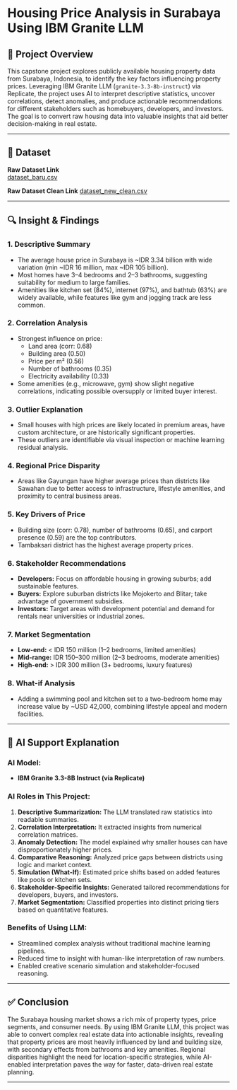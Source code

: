 # Housing Price Analysis in Surabaya Using IBM Granite LLM

## 📌 Project Overview

This capstone project explores publicly available housing property data from Surabaya, Indonesia, to identify the key factors influencing property prices. Leveraging IBM Granite LLM (`granite-3.3-8b-instruct`) via Replicate, the project uses AI to interpret descriptive statistics, uncover correlations, detect anomalies, and produce actionable recommendations for different stakeholders such as homebuyers, developers, and investors. The goal is to convert raw housing data into valuable insights that aid better decision-making in real estate.

---

## 📂 Dataset

**Raw Dataset Link**  
[dataset_baru.csv](https://raw.githubusercontent.com/dimasfajrip/capstone_project_ibmXhacktiv8/main/dataset_baru.csv)

**Raw Dataset Clean Link**
[dataset_new_clean.csv](https://raw.githubusercontent.com/dimasfajrip/capstone_project_ibmXhacktiv8/main/dataset_new_clean.csv)

---

## 🔍 Insight & Findings

### 1. Descriptive Summary
- The average house price in Surabaya is ~IDR 3.34 billion with wide variation (min ~IDR 16 million, max ~IDR 105 billion).
- Most homes have 3–4 bedrooms and 2–3 bathrooms, suggesting suitability for medium to large families.
- Amenities like kitchen set (84%), internet (97%), and bathtub (63%) are widely available, while features like gym and jogging track are less common.

### 2. Correlation Analysis
- Strongest influence on price:
  - Land area (corr: 0.68)
  - Building area (0.50)
  - Price per m² (0.56)
  - Number of bathrooms (0.35)
  - Electricity availability (0.33)
- Some amenities (e.g., microwave, gym) show slight negative correlations, indicating possible oversupply or limited buyer interest.

### 3. Outlier Explanation
- Small houses with high prices are likely located in premium areas, have custom architecture, or are historically significant properties.
- These outliers are identifiable via visual inspection or machine learning residual analysis.

### 4. Regional Price Disparity
- Areas like Gayungan have higher average prices than districts like Sawahan due to better access to infrastructure, lifestyle amenities, and proximity to central business areas.

### 5. Key Drivers of Price
- Building size (corr: 0.78), number of bathrooms (0.65), and carport presence (0.59) are the top contributors.
- Tambaksari district has the highest average property prices.

### 6. Stakeholder Recommendations
- **Developers:** Focus on affordable housing in growing suburbs; add sustainable features.
- **Buyers:** Explore suburban districts like Mojokerto and Blitar; take advantage of government subsidies.
- **Investors:** Target areas with development potential and demand for rentals near universities or industrial zones.

### 7. Market Segmentation
- **Low-end:** < IDR 150 million (1–2 bedrooms, limited amenities)
- **Mid-range:** IDR 150–300 million (2–3 bedrooms, moderate amenities)
- **High-end:** > IDR 300 million (3+ bedrooms, luxury features)

### 8. What-if Analysis
- Adding a swimming pool and kitchen set to a two-bedroom home may increase value by ~USD 42,000, combining lifestyle appeal and modern facilities.

---

## 🤖 AI Support Explanation

### AI Model:
- **IBM Granite 3.3-8B Instruct (via Replicate)**

### AI Roles in This Project:
1. **Descriptive Summarization:** The LLM translated raw statistics into readable summaries.
2. **Correlation Interpretation:** It extracted insights from numerical correlation matrices.
3. **Anomaly Detection:** The model explained why smaller houses can have disproportionately higher prices.
4. **Comparative Reasoning:** Analyzed price gaps between districts using logic and market context.
5. **Simulation (What-If):** Estimated price shifts based on added features like pools or kitchen sets.
6. **Stakeholder-Specific Insights:** Generated tailored recommendations for developers, buyers, and investors.
7. **Market Segmentation:** Classified properties into distinct pricing tiers based on quantitative features.

### Benefits of Using LLM:
- Streamlined complex analysis without traditional machine learning pipelines.
- Reduced time to insight with human-like interpretation of raw numbers.
- Enabled creative scenario simulation and stakeholder-focused reasoning.

---

## ✅ Conclusion

The Surabaya housing market shows a rich mix of property types, price segments, and consumer needs. By using IBM Granite LLM, this project was able to convert complex real estate data into actionable insights, revealing that property prices are most heavily influenced by land and building size, with secondary effects from bathrooms and key amenities. Regional disparities highlight the need for location-specific strategies, while AI-enabled interpretation paves the way for faster, data-driven real estate planning.

---

